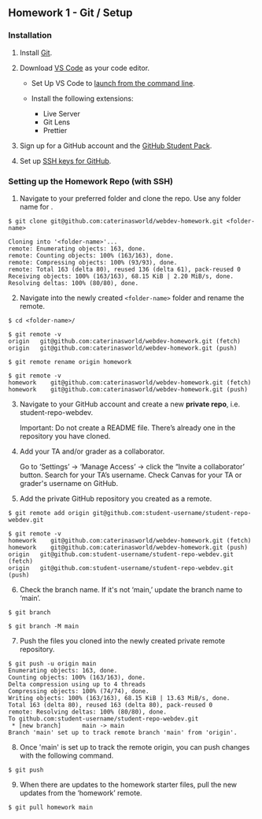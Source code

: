 ## Homework 1 - Git / Setup

### Installation

1. Install [Git](https://git-scm.com/book/en/v2/Getting-Started-Installing-Git).

2. Download [VS Code](https://code.visualstudio.com/) as your code editor.

   - Set Up VS Code to [launch from the command line](https://code.visualstudio.com/docs/editor/command-line#_launching-from-command-line).

   - Install the following extensions:
     - Live Server
     - Git Lens
     - Prettier

3. Sign up for a GitHub account and the [GitHub Student Pack](https://education.github.com/pack).

4. Set up [SSH keys for GitHub](https://docs.github.com/en/free-pro-team@latest/github/authenticating-to-github/connecting-to-github-with-ssh).

### Setting up the Homework Repo (with SSH)

1. Navigate to your preferred folder and clone the repo. Use any folder name for <folder-name>.

```console
$ git clone git@github.com:caterinasworld/webdev-homework.git <folder-name>

Cloning into '<folder-name>'...
remote: Enumerating objects: 163, done.
remote: Counting objects: 100% (163/163), done.
remote: Compressing objects: 100% (93/93), done.
remote: Total 163 (delta 80), reused 136 (delta 61), pack-reused 0
Receiving objects: 100% (163/163), 68.15 KiB | 2.20 MiB/s, done.
Resolving deltas: 100% (80/80), done.

```

2. Navigate into the newly created `<folder-name>` folder and rename the remote.

```console
$ cd <folder-name>/

$ git remote -v
origin   git@github.com:caterinasworld/webdev-homework.git (fetch)
origin   git@github.com:caterinasworld/webdev-homework.git (push)

$ git remote rename origin homework

$ git remote -v
homework    git@github.com:caterinasworld/webdev-homework.git (fetch)
homework    git@github.com:caterinasworld/webdev-homework.git (push)
```

3. Navigate to your GitHub account and create a new **private repo**, i.e. student-repo-webdev.

   Important: Do not create a README file. There’s already one in the repository you have cloned.

4. Add your TA and/or grader as a collaborator.

   Go to ‘Settings’ → ‘Manage Access’ → click the “Invite a collaborator’ button. Search for your TA’s username.
   Check Canvas for your TA or grader's username on GitHub.

5. Add the private GitHub repository you created as a remote.

```console
$ git remote add origin git@github.com:student-username/student-repo-webdev.git

$ git remote -v
homework    git@github.com:caterinasworld/webdev-homework.git (fetch)
homework    git@github.com:caterinasworld/webdev-homework.git (push)
origin   git@github.com:student-username/student-repo-webdev.git (fetch)
origin   git@github.com:student-username/student-repo-webdev.git (push)
```

6. Check the branch name. If it's not ‘main,’ update the branch name to ‘main’.

```console
$ git branch

$ git branch -M main
```

7. Push the files you cloned into the newly created private remote repository.

```console
$ git push -u origin main
Enumerating objects: 163, done.
Counting objects: 100% (163/163), done.
Delta compression using up to 4 threads
Compressing objects: 100% (74/74), done.
Writing objects: 100% (163/163), 68.15 KiB | 13.63 MiB/s, done.
Total 163 (delta 80), reused 163 (delta 80), pack-reused 0
remote: Resolving deltas: 100% (80/80), done.
To github.com:student-username/student-repo-webdev.git
 * [new branch]      main -> main
Branch 'main' set up to track remote branch 'main' from 'origin'.
```

8. Once 'main' is set up to track the remote origin, you can push changes with the following command.

```console
$ git push
```

9. When there are updates to the homework starter files, pull the new updates from the ‘homework’ remote.

```console
$ git pull homework main
```
